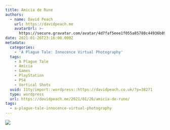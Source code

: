 ```yaml
---
title: Amicia de Rune
authors:
  - name: David Peach
    url: https://davidpeach.me
    avatarUrl: >-
      https://secure.gravatar.com/avatar/4d7faf5eee1f055a85788c44936b8995eaab6dfb004e7854ec747ccb272e91ee?s=96&d=mm&r=g
date: 2021-01-26T23:16:00.000Z
metadata:
  categories:
    - 'A Plague Tale: Innocence Virtual Photography'
  tags:
    - A Plague Tale
    - Amicia
    - Games
    - PlayStation
    - PS4
    - Vertical Shots
  uuid: 11ty/import::wordpress::https://davidpeach.co.uk/?p=38271
  type: wordpress
  url: https://davidpeach.me/2021/01/26/amicia-de-rune/
tags:
  - a-plague-tale-innocence-virtual-photography
---
```

[![](/assets/Amicia-De-Rune-1152x2048-3EuIiOQ3r4rn.jpg)](/assets/Amicia-De-Rune-1152x2048-3EuIiOQ3r4rn.jpg)